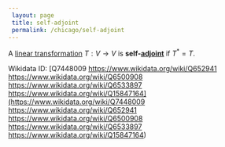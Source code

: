 ```yaml
---
 layout: page
 title: self-adjoint
 permalink: /chicago/self-adjoint
---
```

A [linear transformation](https://defsmath.github.io/DefsMath/linear_transformation) $T:V\to V$ is **self-[adjoint](https://defsmath.github.io/DefsMath/adjoint)** if $T^*=T$.

Wikidata ID: [Q7448009
https://www.wikidata.org/wiki/Q652941
https://www.wikidata.org/wiki/Q6500908
https://www.wikidata.org/wiki/Q6533897
https://www.wikidata.org/wiki/Q15847164](https://www.wikidata.org/wiki/Q7448009
https://www.wikidata.org/wiki/Q652941
https://www.wikidata.org/wiki/Q6500908
https://www.wikidata.org/wiki/Q6533897
https://www.wikidata.org/wiki/Q15847164)